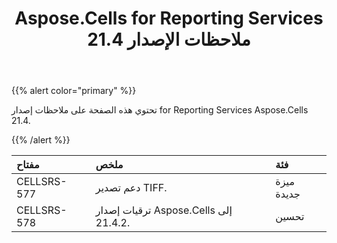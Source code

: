 ﻿---
title: Aspose.Cells for Reporting Services 21.4 ملاحظات الإصدار
type: docs
weight: 17
url: /ar/reportingservices/aspose-cells-for-reporting-services-21-4-release-notes/
---
{{% alert color="primary" %}} 

تحتوي هذه الصفحة على ملاحظات إصدار for Reporting Services Aspose.Cells 21.4.

{{% /alert %}} 

|**مفتاح**|**ملخص**|**فئة**|
|:- |:- |:- |
|CELLSRS-577|دعم تصدير TIFF.|ميزة جديدة|
|CELLSRS-578|ترقيات إصدار Aspose.Cells إلى 21.4.2.| تحسين|


